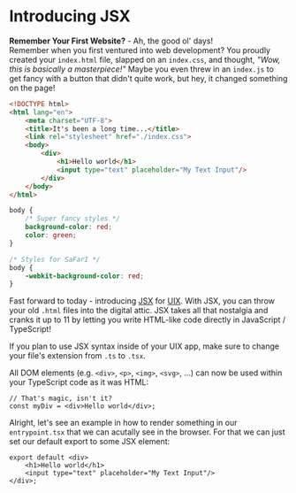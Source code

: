 # Introducing JSX

**Remember Your First Website?** - Ah, the good ol' days! 
<br/>
Remember when you first ventured into web development? You proudly created your `index.html` file, slapped on an `index.css`, and thought, *"Wow, this is basically a masterpiece!"* Maybe you even threw in an `index.js` to get fancy with a button that didn't quite work, but hey, it changed something on the page!

```html title="index.html" icon="fa-file"
<!DOCTYPE html>
<html lang="en">
	<meta charset="UTF-8">
	<title>It's been a long time...</title>
	<link rel="stylesheet" href="./index.css">
	<body>
		<div>
			<h1>Hello world</h1>
			<input type="text" placeholder="My Text Input"/>
		</div>
	</body>
</html>
```

```css title="index.css" icon="fa-file"
body {
	/* Super fancy styles */
	background-color: red;
	color: green;
}

/* Styles for SaFarI */
body {
	-webkit-background-color: red;
}
```

Fast forward to today - introducing [JSX](https://facebook.github.io/jsx/) for [UIX](https://github.com/unyt-org/uix). With JSX, you can throw your old `.html` files into the digital attic. JSX takes all that nostalgia and cranks it up to 11 by letting you write HTML-like code directly in JavaScript / TypeScript!


If you plan to use JSX syntax inside of your UIX app, make sure to change your file's extension from `.ts` to `.tsx`.

All DOM elements (e.g. `<div>`, `<p>`, `<img>`, `<svg>`, ...) can now be used within your TypeScript code as it was HTML:

```tsx
// That's magic, isn't it?
const myDiv = <div>Hello world</div>;
```

Alright, let's see an example in how to render something in our `entrypoint.tsx` that we can acutally see in the browser. For that we can just set our default export to some JSX element:

```tsx title="entrypoint.tsx" icon="fa-file"
export default <div>
	<h1>Hello world</h1>
	<input type="text" placeholder="My Text Input"/>
</div>;
```